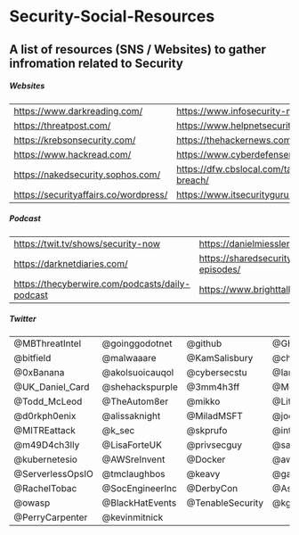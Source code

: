 # Security-Social-Resources
A list of resources (SNS / Websites) to gather infromation related to Security
--------
##### Websites
|||
| --------------- | --------------- | 
| https://www.darkreading.com/| https://www.infosecurity-magazine.com/ |
|https://threatpost.com/|https://www.helpnetsecurity.com/|
|https://krebsonsecurity.com/|https://thehackernews.com/|
|https://www.hackread.com/|https://www.cyberdefensemagazine.com/|
|https://nakedsecurity.sophos.com/|https://dfw.cbslocal.com/tag/data-breach/|
|https://securityaffairs.co/wordpress/|https://www.itsecurityguru.org/|

##### Podcast
|||
| --------------- | --------------- | 
|https://twit.tv/shows/security-now|https://danielmiessler.com/podcast/|
|https://darknetdiaries.com/|https://sharedsecurity.net/podcast-episodes/|
|https://thecyberwire.com/podcasts/daily-podcast|https://www.brighttalk.com/|


##### Twitter
|||||
|---------------|---------------|---------------|---------------|
|@MBThreatIntel|@goinggodotnet|@github|@GHSecurityLab|
|@bitfield|@malwaaare|@KamSalisbury|@chrispcritters|
|@0xBanana|@akolsuoicauqol|@cybersecstu|@IanColdwater|
|@UK_Daniel_Card|@shehackspurple|@3mm4h3ff|@McGrewSecurity|
|@Todd_McLeod|@TheAutom8er|@mikko|@LitMoose|
|@d0rkph0enix|@alissaknight|@MiladMSFT|@joevest|
|@MITREattack|@k_sec|@skprufo|@intigriti|
|@m49D4ch3lly|@LisaForteUK|@privsecguy|@sarapeters|
|@kubernetesio|@AWSreInvent|@Docker|@awscloud|
|@ServerlessOpsIO|@tmclaughbos|@keavy|@gabsmashh|
|@RachelTobac|@SocEngineerInc|@DerbyCon|@AsuNa_jp|
|@owasp|@BlackHatEvents|@TenableSecurity|@kg4gwa|
|@PerryCarpenter|@kevinmitnick|||


